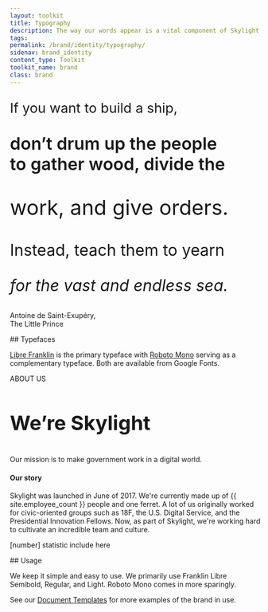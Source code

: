 ```yaml
---
layout: toolkit
title: Typography
description: The way our words appear is a vital component of Skylight’s brand. Our typeface and its usage helps establish a strong visual identity, creates visual consistency across all mediums, and supports our brand’s overall tone.
tags:
permalink: /brand/identity/typography/
sidenav: brand_identity
content_type: Toolkit
toolkit_name: brand
class: brand
---
```


<link href="https://fonts.googleapis.com/css2?family=Libre+Franklin:ital,wght@0,300;0,500;0,700;1,300&display=swap" rel="stylesheet">

<div class="row brand__content-section">
<div class="col-md-8">
  <div class="section__container p-5 typography-example-1">
    <!-- <figure class="p-5">
      <img class="" src="/img/brand/identity/typography/typefaces.svg" alt="">
    </figure> -->
    <div class="typography--text-block">
      <p class="uppercase fw-700 text-primary" style="font-size: 1.7rem;">If you want to build a ship,</p>
      <p class="" style="font-weight: 600; font-size: 2.15rem;">don’t drum up the people<br>to gather wood, divide the</p>
      <p class="fw-500" style="font-size: 2.6rem;">work, and give orders.</p>
      <p class="" style="font-size: 2rem;">Instead, teach them to yearn</p>
      <p class="fw-300" style="font-size: 2rem;"><i>for the vast and endless sea.</i></p>
    </div>
    <p class="font-mono fw-300 mt-5">Antoine de Saint-Exupéry, <br>The Little Prince</p>
  </div>
</div>
<div class="col-md-4" markdown="1">
## Typefaces

[Libre Franklin](https://fonts.google.com/specimen/Libre+Franklin?query=fran&preview.text_type=custom) is the primary typeface with [Roboto Mono](https://fonts.google.com/specimen/Roboto+Mono?query=roboto+mono&preview.text_type=custom) serving as a complementary typeface. Both are available from Google Fonts.
</div>
</div>

<div class="row brand__content-section">
<div class="col-md-8">
  <div class="section__container p-5">
    <!-- <figure class="p-5">
      <img class="" src="/img/brand/identity/typography/usage.svg" alt="">
    </figure> -->
    <p class="kicker" style="font-weight: 400;">ABOUT US</p>
    <h3 class="text-primary my-0" style="font-size: 2.5rem;">We’re Skylight</h3>
    <p class="font-lg fw-300">Our mission is to make government work in a digital world.</p>
    <h4>Our story</h4>
    <p>Skylight was launched in June of 2017. We're currently made up of {{ site.employee_count }} people and one ferret. A lot of us originally worked for civic-oriented groups such as 18F, the U.S. Digital Service, and the Presidential Innovation Fellows. Now, as part of Skylight, we're working hard to cultivate an incredible team and culture.</p>
    <p class="font-mono mt-5">[number] statistic include here</p>
  </div>
</div>
<div class="col-md-4" markdown="1">
## Usage

We keep it simple and easy to use. We primarily use Franklin Libre Semibold, Regular, and Light. Roboto Mono comes in more sparingly.

See our [Document Templates](https://drive.google.com/drive/u/1/folders/1c9vEFespRGtH9yGAOIpOCZaGIr6eeXSe) for more examples of the brand in use.
</div>
</div>
